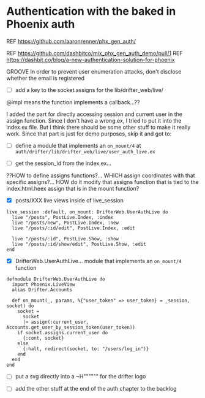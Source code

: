 # Authentication with the baked in Phoenix auth

REF https://github.com/aaronrenner/phx_gen_auth/

REF https://github.com/dashbitco/mix_phx_gen_auth_demo/pull/1
REF https://dashbit.co/blog/a-new-authentication-solution-for-phoenix


GROOVE In order to prevent user enumeration attacks, don't disclose whether the email is registered

* [ ] add a key to the socket.assigns for the lib/drifter_web/live/

@impl means the function implements a callback...??

I added the part for directly accessing session and current user in the assign function.  Since I don't have a wrong.ex, I tried to put it into the index.ex file.  But I think there should be some other stuff to make it really work.  Since that part is just for demo purposes, skip it and got to:

* [ ] define a module that implements an `on_mount/4` at `auth/drifter/lib/drifter_web/live/user_auth_live.ex`

* [ ] get the session_id from the index.ex...

??HOW to define assigns functions?... WHICH assign coordinates with that specific assigns?... HOW do it modify that assigns function that is tied to the index.html.heex assign that is in the mount function?


* [x] posts/XXX live views inside of live_session
```
live_session :default, on_mount: DrifterWeb.UserAuthLive do
  live "/posts", PostLive.Index, :index
  live "/posts/new", PostLive.Index, :new
  live "/posts/:id/edit", PostLive.Index, :edit

  live "/posts/:id", PostLive.Show, :show
  live "/posts/:id/show/edit", PostLive.Show, :edit
end
```

* [x] DrifterWeb.UserAuthLive... module that implements an `on_mount/4` function
```
defmodule DrifterWeb.UserAuthLive do
  import Phoenix.LiveView
  alias Drifter.Accounts

  def on_mount(_, params, %{"user_token" => user_token} = _session, socket) do
    socket =
      socket
      |> assign(:current_user, Accounts.get_user_by_session_token(user_token))
    if socket.assigns.current_user do
      {:cont, socket}
    else
      {:halt, redirect(socket, to: "/users/log_in")}
    end
  end
end
```

* [ ] put a svg directly into a ~H"""""" for the drifter logo

* [ ] add the other stuff at the end of the auth chapter to the backlog
